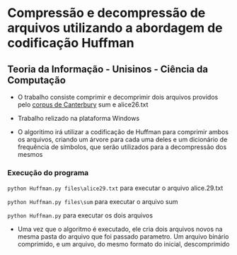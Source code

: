 # Compressão e decompressão de arquivos utilizando a abordagem de codificação Huffman

## Teoria da Informação - Unisinos - Ciência da Computação

* O trabalho consiste comprimir e decomprimir dois arquivos providos pelo [corpus de Canterbury](corpus.canterbury.ac.nz/descriptions/#cantrbry) sum e alice26.txt

* Trabalho relizado na plataforma Windows

* O algoritimo irá utilizar a codificação de Huffman para comprimir ambos os arquivos, criando um árvore para cada uma deles e um dicionário de frequência de símbolos, que serão utilizados para a decompressão dos mesmos

### Execução do programa

`python Huffman.py files\alice29.txt` para executar o arquivo alice.29.txt

`python Huffman.py files\sum` para executar o arquivo sum

`python Huffman.py` para executar os dois arquivos

* Uma vez que o algoritmo é executado, ele cria dois arquivos novos na mesma pasta do arquivo que foi passado parametro. Um arquivo binário comprimido, e um arquivo, do mesmo formato do inicial, descomprimido
